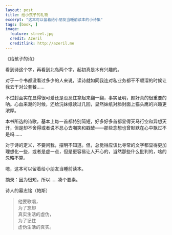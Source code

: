 ```yaml
---
layout: post
title: 给小孩子的礼物
excerpt: "这本可以留着给小朋友当睡前读本的小诗集"
tags: [book, ]
image:
  feature: street.jpg
  credit: Azeril
  creditlink: http://azeril.me
---
```


《给孩子的诗》
看到诗这个字，再看到北岛两个字，起初真是木有兴趣的。

对于一个书都没看过多少的人来说，读诗就如同我连对私业务都干不顺溜的时候让我去干对公套餐……

不过封面实在显得很可爱还是没忍住拿起来翻一翻，事实证明，颜好真的很重要的呐。心血来潮的时候，还给沅妹纸读过几回，显然妹纸对舔封面上猫头鹰的兴趣更浓厚。

本书所选的诗歌，基本上每一首都特别简短，好多好多首都显得天马行空和异想天开，但是却不舍得或者说不忍心去嘲笑和戳破——那些念想也曾默默在心中飘过不是吗……

对于诗的定义，不要问我，摆明不知道。但，总觉得应该比寻常的文字都显得更加理想化一些，或者是虚一点，但是更容易让人开心的，当然那些什么批判的，啥的忽略不算。

嗯，这本可以留着给小朋友当睡前读本。摘录：因为很短，所以……凑个要素。
诗人的墓志铭（帕斯）> 他要歌唱，  > 为了忘却  > 真实生活的虚伪，  > 为了记住  > 虚伪生活的真实。  